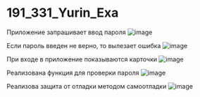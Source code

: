 # 191_331_Yurin_Exa

Приложение запрашивает ввод пароля
![image](https://user-images.githubusercontent.com/66255691/175775885-727e25e4-8048-46d5-a848-813c19af9d48.png)

Если пароль введен не верно, то вылезает ошибка
![image](https://user-images.githubusercontent.com/66255691/175775898-cce52d4c-24c0-498d-b803-68293738e18a.png)

При входе в приложение показываются карточки
![image](https://user-images.githubusercontent.com/66255691/175775918-e6fc00f3-2092-4629-820f-a52324e3eee8.png)

Реализована функция для проверки пароля
![image](https://user-images.githubusercontent.com/66255691/175775934-9483f4ae-46e0-4135-b27f-5f78758edadc.png)

Реализова защита от отладки методом самоотладки
![image](https://user-images.githubusercontent.com/66255691/175775952-d045dede-1695-4608-a8cd-d486917f2202.png)

